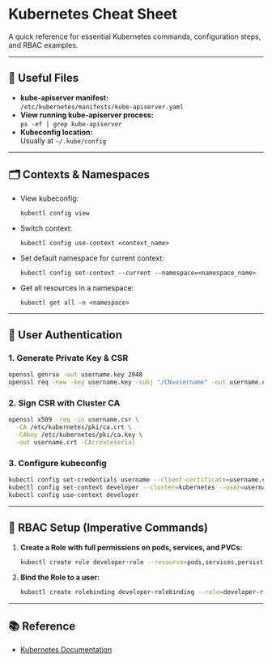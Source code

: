 # Kubernetes Cheat Sheet

A quick reference for essential Kubernetes commands, configuration steps, and RBAC examples.

---

## 📁 Useful Files

- **kube-apiserver manifest:**  
  `/etc/kubernetes/manifests/kube-apiserver.yaml`
- **View running kube-apiserver process:**  
  `ps -ef | grep kube-apiserver`
- **Kubeconfig location:**  
  Usually at `~/.kube/config`

---

## 🗂️ Contexts & Namespaces

- View kubeconfig:  
  ```
  kubectl config view
  ```
- Switch context:  
  ```
  kubectl config use-context <context_name>
  ```
- Set default namespace for current context:  
  ```
  kubectl config set-context --current --namespace=<namespace_name>
  ```
- Get all resources in a namespace:  
  ```
  kubectl get all -n <namespace>
  ```

---

## 👤 User Authentication

### 1. Generate Private Key & CSR
```sh
openssl genrsa -out username.key 2048
openssl req -new -key username.key -subj "/CN=username" -out username.csr
```

### 2. Sign CSR with Cluster CA
```sh
openssl x509 -req -in username.csr \
  -CA /etc/kubernetes/pki/ca.crt \
  -CAkey /etc/kubernetes/pki/ca.key \
  -out username.crt -CAcreateserial
```

### 3. Configure kubeconfig
```sh
kubectl config set-credentials username --client-certificate=username.crt --client-key=username.key
kubectl config set-context developer --cluster=kubernetes --user=username
kubectl config use-context developer
```

---

## 🔐 RBAC Setup (Imperative Commands)

1. **Create a Role with full permissions on pods, services, and PVCs:**
   ```sh
   kubectl create role developer-role --resource=pods,services,persistentvolumeclaims --verb="*" -n development
   ```

2. **Bind the Role to a user:**
   ```sh
   kubectl create rolebinding developer-rolebinding --role=developer-role --user=username -n development
   ```

---

## 📚 Reference

- [Kubernetes Documentation](https://kubernetes.io/docs/)